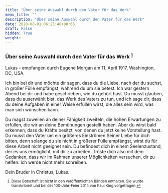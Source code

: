 ```yaml
---
title: "Über seine Auswahl durch den Vater für das Werk"
menu_title: ""
description: "Über seine Auswahl durch den Vater für das Werk"
date: 2020-08-01 06:25:48+00:65
draft: False
hidden: True
weight:
---
```

### Über seine Auswahl durch den Vater für das Werk <sup id="a1">[1](#f1)</sup>

Lukas - empfangen durch Eugene Morgan am 11. April 1917, Washington, DC, USA.

Ich bin bei dir und möchte dir sagen, dass du die Liebe, nach der du suchst, in großer Fülle empfängst, während du um sie betest. Ich war gestern Abend bei dir und habe geschrieben, wie du gehört hast. Du musst glauben, dass du auserwählt bist, das Werk des Vaters zu tun, und ich sage dir, dass du deine Aufgaben in einer Weise erfüllen wirst, die alles sein wird, was man sich wünschen kann.

Du magst zuweilen an deiner Fähigkeit zweifeln, die hohen Erwartungen zu erfüllen, die wir an deine Bemühungen gestellt haben. Aber du wirst bald erkennen, dass du Kräfte besitzt, von denen du jetzt keine Vorstellung hast. Du musst den Vater um ein größeres Einströmen Seiner Liebe für dich bitten, denn solange du sie nicht in größerer Fülle empfängst, wirst du für diese Arbeit nicht geeignet sein. Du befindest dich in einem Seelenzustand, der es uns ermöglicht, mit dir zu arbeiten. Tröste dich also mit dem Gedanken, dass wir im Rahmen unserer Möglichkeiten versuchen, dir zu helfen. Ich werde nicht mehr schreiben.

Dein Bruder in Christus, Lukas.
<small>

1. <large id="f1"> Diese Botschaft ist nicht in den veröffentlichten Bänden enthalten. Sie wurde transkribiert und bei der 100-Jahr-Feier 2014 von Paul King vorgetragen.[↩](#a1)

